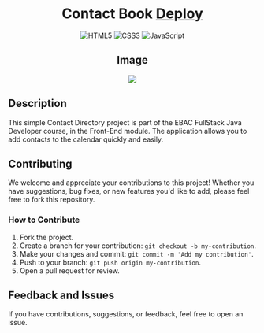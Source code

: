 <div align="center">
  <h1>Contact Book <a href="https://ebac-proj-agenda-de-contatos.vercel.app/"> Deploy</a></h1>
  
  ![HTML5](https://img.shields.io/badge/html5-%23E34F26.svg?style=for-the-badge&logo=html5&logoColor=white)
  ![CSS3](https://img.shields.io/badge/css3-%231572B6.svg?style=for-the-badge&logo=css3&logoColor=white)
  ![JavaScript](https://img.shields.io/badge/javascript-%23323330.svg?style=for-the-badge&logo=javascript&logoColor=%23F7DF1E)

  ## Image
  
  <img src="https://i.postimg.cc/G2yMFRdS/Captura-de-tela-de-2023-11-22-16-55-11.png">
  
</div>

## Description

This simple Contact Directory project is part of the EBAC FullStack Java Developer course, in the Front-End module. The application allows you to add contacts to the calendar quickly and easily.

## Contributing

We welcome and appreciate your contributions to this project! Whether you have suggestions, bug fixes, or new features you'd like to add, please feel free to fork this repository.

### How to Contribute

1. Fork the project.
2. Create a branch for your contribution: `git checkout -b my-contribution`.
3. Make your changes and commit: `git commit -m 'Add my contribution'`.
4. Push to your branch: `git push origin my-contribution`.
5. Open a pull request for review.

## Feedback and Issues

If you have contributions, suggestions, or feedback, feel free to open an issue.

